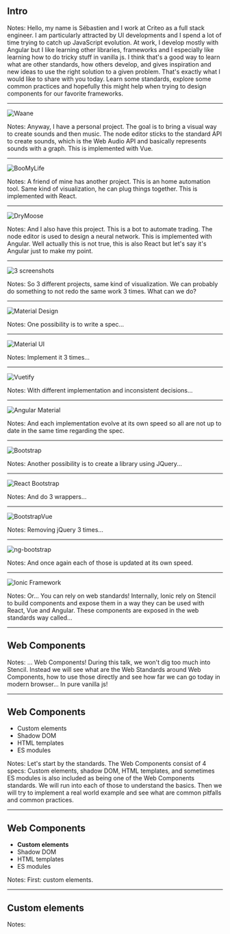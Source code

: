 ## Intro

Notes:
Hello, my name is Sébastien and I work at Criteo as a full stack engineer.
I am particularly attracted by UI developments and I spend a lot of time trying to catch up JavaScript evolution.
At work, I develop mostly with Angular but I like learning other libraries, frameworks and I especially like learning how to do tricky stuff in vanilla js.
I think that's a good way to learn what are other standards, how others develop, and gives inspiration and new ideas to use the right solution to a given problem.
That's exactly what I would like to share with you today. Learn some standards, explore some common practices and hopefully this might help when trying to design components for our favorite frameworks.

---

![Waane]()

Notes:
Anyway, I have a personal project. The goal is to bring a visual way to create sounds and then music.
The node editor sticks to the standard API to create sounds, which is the Web Audio API and basically represents sounds with a graph.
This is implemented with Vue.

---

![BooMyLife]()

Notes:
A friend of mine has another project. This is an home automation tool. Same kind of visualization, he can plug things together.
This is implemented with React.

---

![DryMoose]()

Notes:
And I also have this project. This is a bot to automate trading. The node editor is used to design a neural network.
This is implemented with Angular. Well actually this is not true, this is also React but let's say it's Angular just to make my point.

---

![3 screenshots]()

Notes:
So 3 different projects, same kind of visualization. We can probably do something to not redo the same work 3 times.
What can we do?

---

![Material Design]()

Notes:
One possibility is to write a spec...

---

![Material UI]()

Notes:
Implement it 3 times...

---

![Vuetify]()

Notes:
With different implementation and inconsistent decisions...

---

![Angular Material]()

Notes:
And each implementation evolve at its own speed so all are not up to date in the same time regarding the spec.

---

![Bootstrap]()

Notes:
Another possibility is to create a library using JQuery...

---

![React Bootstrap]()

Notes:
And do 3 wrappers...

---

![BootstrapVue]()

Notes:
Removing jQuery 3 times...

---

![ng-bootstrap]()

Notes:
And once again each of those is updated at its own speed.

---

![Ionic Framework]()

Notes:
Or...
You can rely on web standards!
Internally, Ionic rely on Stencil to build components and expose them in a way they can be used with React, Vue and Angular.
These components are exposed in the web standards way called...

---

## Web Components

Notes:
... Web Components!
During this talk, we won't dig too much into Stencil.
Instead we will see what are the Web Standards around Web Components,
how to use those directly and see how far we can go today in modern browser...
In pure vanilla js!

---

## Web Components

- Custom elements
- Shadow DOM
- HTML templates
- ES modules

Notes:
Let's start by the standards. The Web Components consist of 4 specs: Custom elements, shadow DOM, HTML templates,
and sometimes ES modules is also included as being one of the Web Components standards.
We will run into each of those to understand the basics.
Then we will try to implement a real world example and see what are common pitfalls and common practices.

---

## Web Components

- **Custom elements**
- Shadow DOM
- HTML templates
- ES modules

Notes:
First: custom elements.

---

## Custom elements

Notes:
